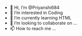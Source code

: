 - 👋 Hi, I’m @Priyanshi684
- 👀 I’m interested in Coding
- 🌱 I’m currently learning HTML
- 💞️ I’m looking to collaborate on ...
- 📫 How to reach me ...

<!---
Priyanshi684/Priyanshi684 is a ✨ special ✨ repository because its `README.md` (this file) appears on your GitHub profile.
You can click the Preview link to take a look at your changes.
--->

